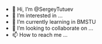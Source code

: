 - 👋 Hi, I’m @SergeyTutuev
- 👀 I’m interested in ...
- 🌱 I’m currently learning in BMSTU
- 💞️ I’m looking to collaborate on ...
- 📫 How to reach me ...

<!---
SergeyTutuev/SergeyTutuev is a ✨ special ✨ repository because its `README.md` (this file) appears on your GitHub profile.
You can click the Preview link to take a look at your changes.
--->
